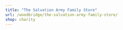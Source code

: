 ```yaml
---
title: "The Salvation Army Family Store"
url: /woodbridge/the-salvation-army-family-store/
shop: charity
---
```

